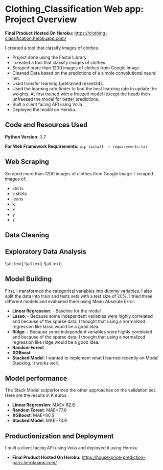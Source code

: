 # Clothing_Classification Web app: Project Overview
**Final Product Hosted On Heroku:** https://clothing-classification.herokuapp.com/

I created a tool that classify images of clothes. 
*   Project done using the Fastai Library.
*   I created a tool that classify images of clothes. 
*   Scraped more than 1200  images of clothes from Google Image.
*   Cleaned Data based on the predictions of a simple convolutional neural net.  
*   Used transfer learning (pretrained resnet34). 
*   Used the learning rate finder to find the best learning rate to update the weights. At first trained with a freezed model (except the head) then unfreezed the model for better predictions.
*   Built a client facing API using Voila.
*   Deployed the model on Heroku.

## Code and Resources Used

**Python Version:** 3.7

**For Web Framework Requirements:** ```pip install -r requirements.txt```

## Web Scraping
Scraped more than 1200  images of clothes from Google Image. I scraped images of:
* shirts
* t-shirts
* jeans
* k
* x
* y
* z

## Data Cleaning



## Exploratory Data Analysis


![alt text]
![alt text]
![alt text]

## Model Building
First, I transformed the categorical variables into dummy variables. I also split the data into train and tests sets with a test size of 20%.
I tried three different models and evaluated them using Mean Absolute Error:
* **Linear Regression**: - Baseline for the model
* **Lasso**: - Because some independent variables were highly correlated and because of the sparse data, I thought that using a normalized regression like lasso would be a good idea.  
* **Ridge**: - Because some independent variables were highly correlated and because of the sparse data, I thought that using a normalized regression like ridge would be a good idea.  
* **Random Forest** 
* **XGBoost**
* **Stacked Model**: I wanted to implement what I learned recently on Model Stacking. It works well.

## Model performance
The Stack Model outperformed the other approaches on the validation set. Here are the results in K euros.
* **Linear Regression**: MAE= 82.6
* **Random Forest**: MAE=77.6
* **XGBoost**: MAE=80.5
* **Stacked Model**: MAE=74.9

## Productionization and Deployment
I built a client facing API using Voila and deployed it using Heroku.
* **Final Product Hosted On Heroku:** https://house-price-prediction-paris.herokuapp.com/
